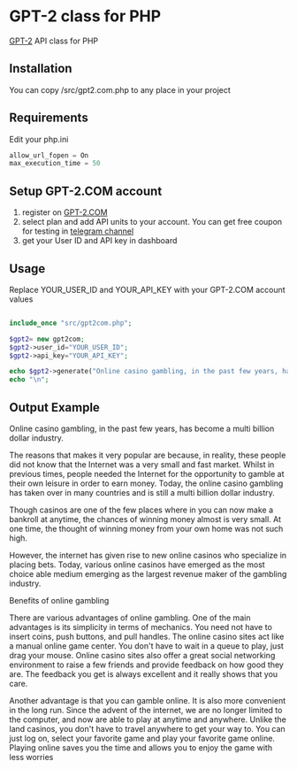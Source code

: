 # GPT-2 class for PHP
[GPT-2](https://gpt-2.com) API class for PHP

## Installation
You can copy /src/gpt2.com.php to any place in your project

## Requirements
Edit your php.ini
```php 
allow_url_fopen = On
max_execution_time = 50
```
## Setup GPT-2.COM account
1. register on [GPT-2.COM](https://gpt-2.com)
2. select plan and add API units to your account. You can get free coupon for testing in [telegram channel](https://t.me/gpt_2)
3. get your User ID and API key in dashboard
## Usage 

Replace YOUR_USER_ID and YOUR_API_KEY with your GPT-2.COM account values 

```php 

include_once "src/gpt2com.php";

$gpt2= new gpt2com;
$gpt2->user_id="YOUR_USER_ID";
$gpt2->api_key="YOUR_API_KEY";

echo $gpt2->generate("Online casino gambling, in the past few years, has become a multi billion dollar industry");
echo "\n";

```
## Output Example 

Online casino gambling, in the past few years, has become a multi billion dollar industry.

The reasons that makes it very popular are because, in reality, these people did not know that the Internet was a very small and fast market. Whilst in previous times, people needed the Internet for the opportunity to gamble at their own leisure in order to earn money. Today, the online casino gambling has taken over in many countries and is still a multi billion dollar industry.

Though casinos are one of the few places where in you can now make a bankroll at anytime, the chances of winning money almost is very small. At one time, the thought of winning money from your own home was not such high.

However, the internet has given rise to new online casinos who specialize in placing bets. Today, various online casinos have emerged as the most choice able medium emerging as the largest revenue maker of the gambling industry.

Benefits of online gambling

There are various advantages of online gambling. One of the main advantages is its simplicity in terms of mechanics. You need not have to insert coins, push buttons, and pull handles. The online casino sites act like a manual online game center. You don't have to wait in a queue to play, just drag your mouse. Online casino sites also offer a great social networking environment to raise a few friends and provide feedback on how good they are. The feedback you get is always excellent and it really shows that you care.

Another advantage is that you can gamble online. It is also more convenient in the long run. Since the advent of the internet, we are no longer limited to the computer, and now are able to play at anytime and anywhere. Unlike the land casinos, you don't have to travel anywhere to get your way to. You can just log on, select your favorite game and play your favorite game online. Playing online saves you the time and allows you to enjoy the game with less worries

